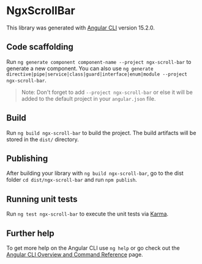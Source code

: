 # NgxScrollBar

This library was generated with [Angular CLI](https://github.com/angular/angular-cli) version 15.2.0.

## Code scaffolding

Run `ng generate component component-name --project ngx-scroll-bar` to generate a new component. You can also use `ng generate directive|pipe|service|class|guard|interface|enum|module --project ngx-scroll-bar`.
> Note: Don't forget to add `--project ngx-scroll-bar` or else it will be added to the default project in your `angular.json` file. 

## Build

Run `ng build ngx-scroll-bar` to build the project. The build artifacts will be stored in the `dist/` directory.

## Publishing

After building your library with `ng build ngx-scroll-bar`, go to the dist folder `cd dist/ngx-scroll-bar` and run `npm publish`.

## Running unit tests

Run `ng test ngx-scroll-bar` to execute the unit tests via [Karma](https://karma-runner.github.io).

## Further help

To get more help on the Angular CLI use `ng help` or go check out the [Angular CLI Overview and Command Reference](https://angular.io/cli) page.
